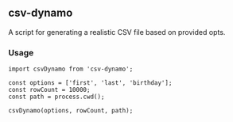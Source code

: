 ## csv-dynamo

A script for generating a realistic CSV file based on provided opts.

### Usage
```
import csvDynamo from 'csv-dynamo';

const options = ['first', 'last', 'birthday'];
const rowCount = 10000;
const path = process.cwd();

csvDynamo(options, rowCount, path);
```